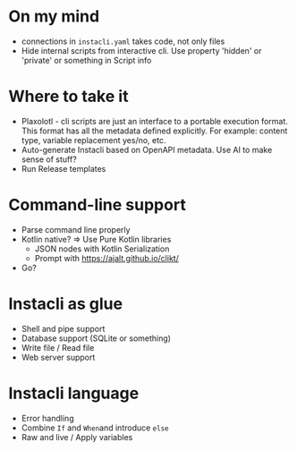 # On my mind

* connections in `instacli.yaml` takes code, not only files
* Hide internal scripts from interactive cli. Use property 'hidden' or 'private' or something in Script info

# Where to take it

* Plaxolotl - cli scripts are just an interface to a portable execution format. This format has all the metadata defined explicitly. For example: content type,
  variable replacement yes/no, etc.
* Auto-generate Instacli based on OpenAPI metadata. Use AI to make sense of stuff?
* Run Release templates

# Command-line support

* Parse command line properly
* Kotlin native? => Use Pure Kotlin libraries
  * JSON nodes with Kotlin Serialization 
  * Prompt with https://ajalt.github.io/clikt/
* Go?

# Instacli as glue

* Shell and pipe support
* Database support (SQLite or something)
* Write file / Read file
* Web server support

# Instacli language

* Error handling
* Combine `If` and `When`and introduce `else`
* Raw and live / Apply variables
